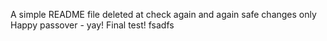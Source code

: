 A simple README file
deleted at
check again
and again
safe changes only
Happy passover - yay!
Final test!
fsadfs
